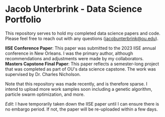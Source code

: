# Jacob Unterbrink - Data Science Portfolio
This repository serves to hold my completed data science papers and code. Please feel free to reach out with any questions (jacobunterbrink@ou.edu).

**IISE Conference Paper**: This paper was submitted to the 2023 IISE annual conference in New Orleans. I was the primary author, although recommendations and adjustments were made by my collaborators. <br>
**Masters Capstone Final Paper**: This paper reflects a semester-long project that was completed as part of OU's data science capstone. The work was supervised by Dr. Charles Nicholson. <br>

Note that this repository was made recently, and is therefore sparse. I intend to upload more work samples soon including a genetic algorithm, particle swarm optimization, and more.

*Edit*: I have temporarily taken down the IISE paper until I can ensure there is no embargo period. If not, the paper will be re-uploaded within a few days.
